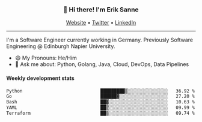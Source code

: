 <h3 align="center">👋 Hi there! I'm Erik Sanne</h3>
<p align="center">
  <a href="https://eriksanne.com">Website</a> •
  <a href="https://twitter.com/ErikKonradSanne">Twitter</a> •
  <a href="https://www.linkedin.com/in/eriksanne/">LinkedIn</a>
</p>

---
I'm a Software Engineer currently working in Germany. Previously Software Engineering @ Edinburgh Napier University.

- 😄 My Pronouns: He/Him
- 💬 Ask me about: Python, Golang, Java, Cloud, DevOps, Data Pipelines

<h4>Weekly development stats</h4>
<!--START_SECTION:waka-->

```txt
Python                             █████████▒░░░░░░░░░░░░░░░   36.92 %
Go                                 ██████▓░░░░░░░░░░░░░░░░░░   27.20 %
Bash                               ██▓░░░░░░░░░░░░░░░░░░░░░░   10.63 %
YAML                               ██▒░░░░░░░░░░░░░░░░░░░░░░   09.99 %
Terraform                          ██▒░░░░░░░░░░░░░░░░░░░░░░   09.74 %
```

<!--END_SECTION:waka-->
